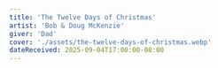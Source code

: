 ```yaml
---
title: 'The Twelve Days of Christmas'
artist: 'Bob & Doug McKenzie'
giver: 'Dad'
cover: './assets/the-twelve-days-of-christmas.webp'
dateReceived: 2025-09-04T17:00:00-08:00
---
```

